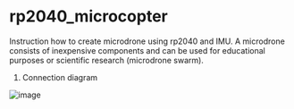 # rp2040_microcopter
Instruction how to create microdrone using rp2040 and IMU. A microdrone consists of inexpensive components and can be used for educational purposes or scientific research (microdrone swarm).
1. Connection diagram

![image](https://github.com/progrros/rp2040_microcopter/assets/128424778/fb714c39-0f0e-4e1f-b709-43de83eed1c3)

